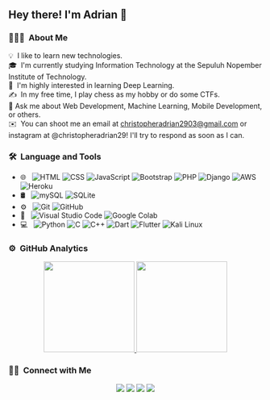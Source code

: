 <h2>Hey there! I'm Adrian 👋</h2>

<!-- ## 👋 &nbsp;Hey there! I'm Adrian -->

### 👨🏻‍💻 &nbsp;About Me

💡 &nbsp;I like to learn new technologies.\
🎓 &nbsp;I'm currently studying Information Technology at the Sepuluh Nopember Institute of Technology.\
🌱 &nbsp;I'm highly interested in learning Deep Learning.\
✍️ &nbsp;In my free time, I play chess as my hobby or do some CTFs.\
💬 Ask me about Web Development, Machine Learning, Mobile Development, or others.\
✉️ &nbsp;You can shoot me an email at christopheradrian2903@gmail.com or instagram at @christopheradrian29! I'll try to respond as soon as I can.

### 🛠 &nbsp;Language and Tools

- 🌐 &nbsp;
  ![HTML](https://img.shields.io/badge/-HTML5-05122A?style=flat&logo=HTML5)
  ![CSS](https://img.shields.io/badge/-CSS3-05122A?style=flat&logo=CSS3&logoColor=1572B6)
  ![JavaScript](https://img.shields.io/badge/-JavaScript-05122A?style=flat&logo=javascript)
  ![Bootstrap](https://img.shields.io/badge/-Bootstrap-05122A?style=flat&logo=bootstrap&logoColor=563D7C)
  ![PHP](https://img.shields.io/badge/PHP-05122A?style=flat&logo=php)
  ![Django](https://img.shields.io/badge/-Django-05122A?style=flat&logo=django&logoColor=9CF)
  ![AWS](https://img.shields.io/badge/-AWS-05122A?style=flat&logo=amazonaws)
  ![Heroku](https://img.shields.io/badge/Heroku-05122A?style=flat&logo=heroku)
- 🛢 &nbsp;
  ![mySQL](https://img.shields.io/badge/-MySQL-05122A?style=flat&logo=mysql)
  ![SQLite](https://img.shields.io/badge/-SQLite-05122A?style=flat&logo=sqlite)
- ⚙️ &nbsp;
  ![Git](https://img.shields.io/badge/-Git-05122A?style=flat&logo=git)
  ![GitHub](https://img.shields.io/badge/-GitHub-05122A?style=flat&logo=github)
- 🔧 &nbsp;
  ![Visual Studio Code](https://img.shields.io/badge/-Visual%20Studio%20Code-05122A?style=flat&logo=visual-studio-code&logoColor=007ACC)
  ![Google Colab](https://img.shields.io/badge/-Google%20Colab-05122A?style=flat&logo=googlecolab)
- 💻 &nbsp;
  ![Python](https://img.shields.io/badge/-Python-05122A?style=flat&logo=python)
  ![C](https://img.shields.io/badge/-C-05122A?style=flat&logo=C&logoColor=A8B9CC)
  ![C++](https://img.shields.io/badge/-C++-05122A?style=flat&logo=C%2B%2B&logoColor=00599C)
  ![Dart](https://img.shields.io/badge/-Dart-05122A?style=flat&logo=dart&logoColor=1AC9F0)
  ![Flutter](https://img.shields.io/badge/-Flutter-05122A?style=flat&logo=flutter&logoColor=1AC9F0)
  ![Kali Linux](https://img.shields.io/badge/-Kali%20Linux-05122A?style=flat&logo=kalilinux&logoColor=FFF)

### ⚙️ &nbsp;GitHub Analytics

<p align="center">
<a href="https://github.com/christopheradriankusuma">
  <img height="180em" src="https://github-readme-stats-eight-theta.vercel.app/api?username=christopheradriankusuma&show_icons=true&theme=algolia&include_all_commits=true&count_private=true"/>
  <img height="180em" src="https://github-readme-stats-eight-theta.vercel.app/api/top-langs/?username=christopheradriankusuma&layout=compact&langs_count=8&theme=algolia"/>
</a>
</p>

### 🤝🏻 &nbsp;Connect with Me

<p align="center">
<a href="https://www.linkedin.com/in/christopher-adrian-8b86151ba/"><img src="https://img.shields.io/badge/-Christopher%20Adrian%20Kusuma-0077B5?style=flat&logo=Linkedin&logoColor=white"/></a>
<a href="mailto:christopheradrian2903@gmail.com"><img src="https://img.shields.io/badge/-christopheradrian2903@gmail.com-D14836?style=flat&logo=Gmail&logoColor=white"/></a>
<a href="https://discord.com/users/696647139417128973"><img src="https://img.shields.io/badge/-Ruy--Lopez-7289DA?style=flat&logo=discord&logoColor=white"/></a>
<a href="https://instagram.com/christopheradrian29"><img src="https://img.shields.io/badge/-@christopheradrian29-E4405F?style=flat&logo=Instagram&logoColor=white"/></a>
</p>
